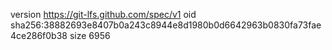 version https://git-lfs.github.com/spec/v1
oid sha256:38882693e8407b0a243c8944e8d1980b0d6642963b0830fa73fae4ce286f0b38
size 6956
